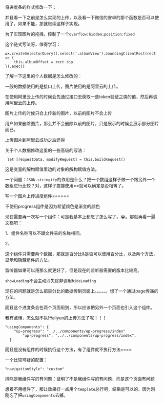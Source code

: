 将进度条的样式修改一下：

并且看一下之前是怎么实现的上传，以及看一下微信的安卓的那个函数是否可以使用了，如果不能，那就继续这样子实现。

为了实现图片的拖拽，控制了一个`overflow:hidden;position:fixed`

这个链式写法呀，值得学习：

```
wx.createSelectorQuery().select('.albumView').boundingClientRect(rect => {
    this.albumOffset = rect.top
}).exec()
```

了解一下这里的个人数据是怎么修改的：

一般的数据使用的是接口上传，图片使用的是阿里云的上传。

在使用阿里云上传的时候会先通过接口去获取一些token验证之类的值，然后再调用阿里云的上传。

图片上传的时候只会上传新的图片，以前的图片不会上传

用户如果删除图片，那么并不会删除以前的图片，只是展示的时候会展示部分图片而已。

上传图片到阿里云成功之后还得

关于个人数据修改这里的一些高级的写法：

```
 let [requestData, modifyRequest] = this.buildRequest()
```

这是变量的解构赋值里边的对象的解构赋值方法。

一个问题：`JSON.stringify`的作用是什么？把一个数组这样子做一个跟另外一个数组进行比较？对，这样子直接使用==就可以确定是否相等了。

写一个图片上传进度组件======

不使用progress组件是因为希望颜色是渐变的颜色

现在需要再一次写一个组件：可是我基本上都忘了怎么写了，😭。那就再看一遍文档吧：

1、组件名称可以不跟文件夹的名称相同。

2、

这个组件只需要两个数据，那就是百分比&是否可以使用百分比，以及两个方法，显示和隐藏组件的方法。

监听器如果可以用那么就更好了，但是现在的监听器需要的版本比较高。

`showLoading`不会主动消失除非调用`hideLoading`

现在的问题就是怎么把百分比的数据传到页面上。。。。。。想了一个通过page传递的方法。

而且这个进度条会在两个页面用到，所以应该把另外一个页面也引入这个组件。

我有点懵，怎么就不执行aliyun的上传方法了呢！！！

```
"usingComponents": {
    "up-progress": "../../components/up-progress/index"
        "up-progress": "../../components/up-progress/index",
  }
```

而且是没有组件的时候执行这个方法，有了组件就不执行方法====

一个比较可疑的配置：

```
"navigationStyle": "custom"
```

排除是我组件写的有问题：证明了不是我组件写的有问题，而是这个页面有问题

想着不用组件了，那让效果好一点用个`template`总行吧，结果是可以的，因为刚刚忘了把`usingComponents`去掉。

